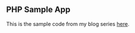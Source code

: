 ## PHP Sample App

This is the sample code from my blog series [here](https://cbalesblog.wordpress.com/2016/11/11/registering-an-app-with-microsoft-graph/).
